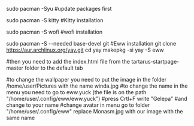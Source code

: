 sudo pacman -Syu #update packages first




sudo pacman -S kitty #Kitty installation






sudo pacman -S wofi #wofi installation






sudo pacman -S --needed base-devel git #Eww installation
git clone https://aur.archlinux.org/yay.git
cd yay
makepkg -si
yay -S eww

#then you need to add the index.html file from the tartarus-startpage-master folder to the default tab


#to change the wallpaper you need to put the image in the folder /home/user/Pictures with the name winda.jpg
#to change the name in the menu you need to go to eww.yuck  (the file is on the path "/home/user/.config/eww/eww.yuck")
#press Crtl+F write "Gelepa"
#and change to your name
#change avatar in menu go to folder "/home/user/.config/eww" replace Monasm.jpg with our image with the same name
